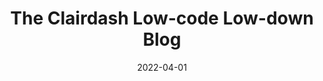 ---
date: 2022-04-01
title: The Clairdash Low-code Low-down Blog
description: Clairdash's Low-code Low-down Blog – attracting thousands of monthly low-code professionals – covers everything you need to know about the low-code and no-code industry.
image: 
- /homepage-meta.png
draft: true
---